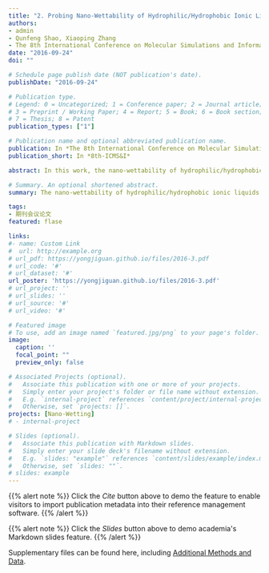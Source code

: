 ```yaml
---
title: "2. Probing Nano-Wettability of Hydrophilic/Hydrophobic Ionic Liquids Using Molecular Dynamics Simulation (Times cited = 0)"
authors:
- admin
- Qunfeng Shao, Xiaoping Zhang
- The 8th International Conference on Molecular Simulations and Informatics Technology Application (8th-ICMS&I), Dalian, China, 2016.9.24-2016.9.26
date: "2016-09-24"
doi: ""

# Schedule page publish date (NOT publication's date).
publishDate: "2016-09-24"

# Publication type.
# Legend: 0 = Uncategorized; 1 = Conference paper; 2 = Journal article;
# 3 = Preprint / Working Paper; 4 = Report; 5 = Book; 6 = Book section;
# 7 = Thesis; 8 = Patent
publication_types: ["1"]

# Publication name and optional abbreviated publication name.
publication: In *The 8th International Conference on Molecular Simulations and Informatics Technology Application (8th-ICMS&I), Dalian, China, 2016.9.24-2016.9.26*
publication_short: In *8th-ICMS&I*

abstract: In this work, the nano-wettability of hydrophilic/hydrophobic ionic liquids is explored by using the molecular dynamics simulations. 

# Summary. An optional shortened abstract.
summary: The nano-wettability of hydrophilic/hydrophobic ionic liquids is explored by using the molecular dynamics simulations in this work. I made **oral presentations and poster presentations** at the meeting.

tags:
- 期刊会议论文
featured: flase

links:
#- name: Custom Link
#  url: http://example.org
# url_pdf: https://yongjiguan.github.io/files/2016-3.pdf
# url_code: '#'
# url_dataset: '#'
url_poster: 'https://yongjiguan.github.io/files/2016-3.pdf'
# url_project: ''
# url_slides: ''
# url_source: '#'
# url_video: '#'

# Featured image
# To use, add an image named `featured.jpg/png` to your page's folder. 
image:
  caption: ''
  focal_point: ""
  preview_only: false

# Associated Projects (optional).
#   Associate this publication with one or more of your projects.
#   Simply enter your project's folder or file name without extension.
#   E.g. `internal-project` references `content/project/internal-project/index.md`.
#   Otherwise, set `projects: []`.
projects: [Nano-Wetting]
# - internal-project

# Slides (optional).
#   Associate this publication with Markdown slides.
#   Simply enter your slide deck's filename without extension.
#   E.g. `slides: "example"` references `content/slides/example/index.md`.
#   Otherwise, set `slides: ""`.
# slides: example
---
```


{{% alert note %}}
Click the *Cite* button above to demo the feature to enable visitors to import publication metadata into their reference management software.
{{% /alert %}}

{{% alert note %}}
Click the *Slides* button above to demo academia's Markdown slides feature.
{{% /alert %}}

Supplementary files can be found here, including [Additional Methods and Data]().